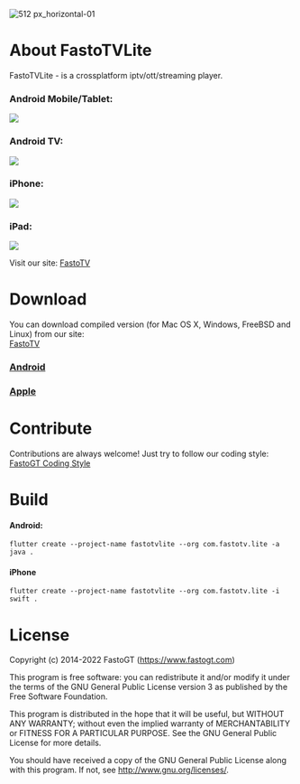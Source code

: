 ![512 px_horizontal-01](https://user-images.githubusercontent.com/36637989/43616278-a089589e-96b3-11e8-8bc2-60615366e442.png)

About FastoTVLite
===============
FastoTVLite - is a crossplatform iptv/ott/streaming player. <br />

### Android Mobile/Tablet:
![](https://gitlab.com/fastogt/fastocloud_ott/docs/-/raw/main/images/android_mobile/walk.png)

### Android TV:
![](https://gitlab.com/fastogt/fastocloud_ott/docs/-/raw/main/images/vods_logo.jpg)

### iPhone:
![](https://gitlab.com/fastogt/fastocloud_ott/docs/-/raw/main/images/race_live.jpg)

### iPad:
![](https://gitlab.com/fastogt/fastocloud_ott/docs/-/raw/main/images/british_cat.png)

Visit our site: [FastoTV](https://www.crocott.com)

Download
========

You can download compiled version (for Mac OS X, Windows, FreeBSD and Linux) from our site:<br />
[FastoTV](https://www.fastotv.com)

### [Android](https://play.google.com/store/apps/details?id=com.crocott)
### [Apple](https://apps.apple.com/us/app/crocott/id1642691103)

Contribute
==========
Contributions are always welcome! Just try to follow our coding style: [FastoGT Coding Style](https://github.com/fastogt/fastonosql/wiki/Coding-Style)

Build
=====
#### Android:
```flutter create --project-name fastotvlite --org com.fastotv.lite -a java .```
#### iPhone
```flutter create --project-name fastotvlite --org com.fastotv.lite -i swift .```


License
=======

Copyright (c) 2014-2022 FastoGT (https://www.fastogt.com)

This program is free software: you can redistribute it and/or modify
it under the terms of the GNU General Public License version 3 as 
published by the Free Software Foundation.

This program is distributed in the hope that it will be useful,
but WITHOUT ANY WARRANTY; without even the implied warranty of
MERCHANTABILITY or FITNESS FOR A PARTICULAR PURPOSE.  See the
GNU General Public License for more details.

You should have received a copy of the GNU General Public License
along with this program. If not, see <http://www.gnu.org/licenses/>.
